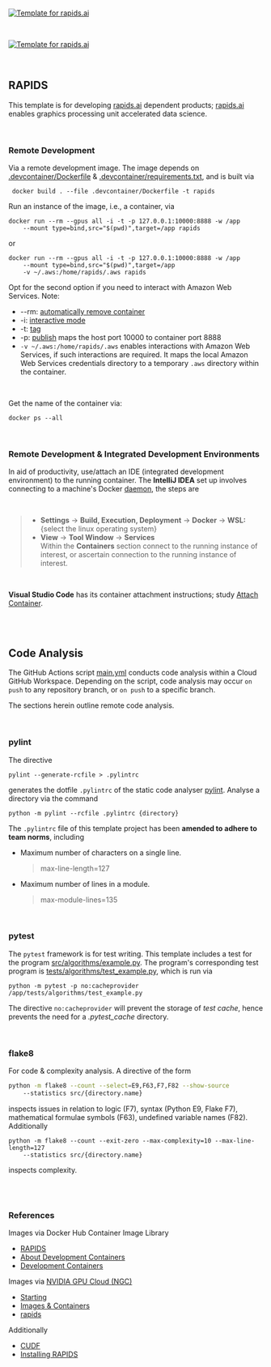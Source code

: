 
<br>

[![Template for rapids.ai](https://github.com/thetemplates/python-cudf/actions/workflows/main.yml/badge.svg?branch=master)](https://github.com/thetemplates/python-cudf/actions/workflows/main.yml)

<br>

[![Template for rapids.ai](https://github.com/thetemplates/python-cudf/actions/workflows/main.yml/badge.svg?branch=develop)](https://github.com/thetemplates/python-cudf/actions/workflows/main.yml)


<br>

## RAPIDS

This template is for developing [rapids.ai](https://rapids.ai) dependent products; [rapids.ai](https://rapids.ai) enables graphics processing unit accelerated data science.

<br>

### Remote Development

Via a remote development image.  The image depends on [.devcontainer/Dockerfile](.devcontainer/Dockerfile) & [.devcontainer/requirements.txt](.devcontainer/requirements.txt), and is built via

```shell
 docker build . --file .devcontainer/Dockerfile -t rapids
```

Run an instance of the image, i.e., a container, via

```shell
docker run --rm --gpus all -i -t -p 127.0.0.1:10000:8888 -w /app 
	--mount type=bind,src="$(pwd)",target=/app rapids
```

or

```shell
docker run --rm --gpus all -i -t -p 127.0.0.1:10000:8888 -w /app 
	--mount type=bind,src="$(pwd)",target=/app 
	-v ~/.aws:/home/rapids/.aws rapids
```

Opt for the second option if you need to interact with Amazon Web Services.  Note:

* --rm: [automatically remove container](https://docs.docker.com/engine/reference/commandline/run/#:~:text=a%20container%20exits-,%2D%2Drm,-Automatically%20remove%20the)
* -i: [interactive mode](https://docs.docker.com/engine/reference/commandline/run/#:~:text=and%20reaps%20processes-,%2D%2Dinteractive,-%2C%20%2Di)
* -t: [tag](https://docs.docker.com/get-started/02_our_app/#:~:text=Finally%2C%20the-,%2Dt,-flag%20tags%20your)
* -p: [publish](https://docs.docker.com/engine/reference/commandline/run/#:~:text=%2D%2Dpublish%20%2C-,%2Dp,-Publish%20a%20container%E2%80%99s) maps the host port 10000 to container port 8888
* `-v ~/.aws:/home/rapids/.aws` enables interactions with Amazon Web Services, if such interactions are required.  It maps the local Amazon Web Services credentials directory to a temporary `.aws` directory within the container.

<br>

Get the name of the container via:

```shell
docker ps --all
```

<br>

### Remote Development & Integrated Development Environments

In aid of productivity, use/attach an IDE (integrated development environment) to the running container.  The **IntelliJ
IDEA** set up involves connecting to a machine's Docker [daemon](https://www.jetbrains.com/help/idea/docker.html#connect_to_docker), the steps are

<br>

> * **Settings** $\rightarrow$ **Build, Execution, Deployment** $\rightarrow$ **Docker** $\rightarrow$ **WSL:** {select the linux operating system}
> * **View** $\rightarrow$ **Tool Window** $\rightarrow$ **Services** <br>Within the **Containers** section connect to the running instance of interest, or ascertain connection to the running instance of interest.

<br>

**Visual Studio Code** has its container attachment instructions; study [Attach Container](https://code.visualstudio.com/docs/devcontainers/attach-container).


<br>
<br>

## Code Analysis

The GitHub Actions script [main.yml](.github/workflows/main.yml) conducts code analysis within a Cloud GitHub Workspace.  Depending on the script, code analysis may occur `on push` to any repository branch, or `on push` to a specific branch.

The sections herein outline remote code analysis.

<br>

### pylint

The directive

```shell
pylint --generate-rcfile > .pylintrc
```

generates the dotfile `.pylintrc` of the static code analyser [pylint](https://pylint.pycqa.org/en/latest/user_guide/checkers/features.html).  Analyse a directory via the command

```shell
python -m pylint --rcfile .pylintrc {directory}
```

The `.pylintrc` file of this template project has been **amended to adhere to team norms**, including

* Maximum number of characters on a single line.
  > max-line-length=127

* Maximum number of lines in a module.
  > max-module-lines=135


<br>


### pytest

The `pytest` framework is for test writing.  This template includes a test for the program [src/algorithms/example.py](src/algorithms/example.py).  The program's corresponding test program is [tests/algorithms/test_example.py](tests/algorithms/test_example.py), which is run via

```shell
python -m pytest -p no:cacheprovider /app/tests/algorithms/test_example.py
```

The directive `no:cacheprovider` will prevent the storage of *test cache*, hence prevents the need for a *.pytest_cache* directory.

<br>

### flake8

For code & complexity analysis.  A directive of the form

```bash
python -m flake8 --count --select=E9,F63,F7,F82 --show-source 
	--statistics src/{directory.name}
```

inspects issues in relation to logic (F7), syntax (Python E9, Flake F7), mathematical formulae symbols (F63), undefined variable names (F82).  Additionally

```shell
python -m flake8 --count --exit-zero --max-complexity=10 --max-line-length=127 
	--statistics src/{directory.name}
```

inspects complexity.


<br>

<br>

### References

Images via Docker Hub Container Image Library
* [RAPIDS](https://hub.docker.com/r/rapidsai/rapidsai)
* [About Development Containers](https://github.com/rapidsai/devcontainers)
* [Development Containers](https://hub.docker.com/r/rapidsai/devcontainers)

Images via [NVIDIA GPU Cloud (NGC)](https://catalog.ngc.nvidia.com)
* [Starting](https://catalog.ngc.nvidia.com/orgs/nvidia/collections/gettingstarted)
* [Images & Containers](https://catalog.ngc.nvidia.com/containers)
* [rapids](https://catalog.ngc.nvidia.com/orgs/nvidia/teams/rapidsai/containers/base)

Additionally
* [CUDF](https://github.com/rapidsai/cudf)
* [Installing RAPIDS](https://docs.rapids.ai/install)

<br>
<br>

<br>
<br>

<br>
<br>

<br>
<br>
